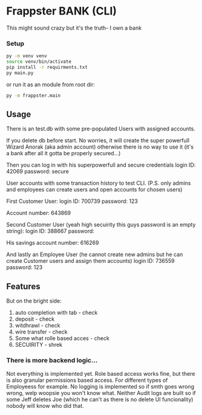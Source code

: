 # Frappster BANK (CLI)  
This might sound crazy but it's the truth- I own a bank

### Setup 
```bash
py -m venv venv
source venv/bin/activate
pip install -r requirments.txt
py main.py
```
or run it as an module from root dir:
```bash
py -m frappster.main
```

## Usage 
There is an test.db with some pre-populated Users  with assigned accounts.

If you delete db before start. No worries, it will create 
the super powerfull Wizard Anorak (aka admin account) otherwise there is
no way to use it (it's a bank after all it gotta be properly secured...)

Then you can log in with his superpowerfull and secure credentials
login ID: 42069
password: secure

User accounts with some transaction history to test CLI.
(P.S. only admins and employees can create
users and open accounts for chosen users)

First Customer User:
login ID: 700739
password: 123

Account number: 643869

Second Customer User (yeah high secuirity this guys password is an empty
string):
login ID: 388667
password: 

His savings account number: 616269

And lastly an Employee User (he cannot create new admins but he can
create Customer users and assign them accounts)
login ID: 736559
password: 123

## Features 
But on the bright side:
1) auto completion with tab - check
1) deposit - check
2) witdhrawl - check
3) wire transfer - check 
4) Some what rolle based acces - check
5) SECUIRITY - shrek


### There is more backend logic...
Not everything is implemented yet.
Role based access works fine,
but there is also granular permissions based access.
For different types of Employeess for example.
No logging is implemented so if smth goes wrong wrong, welp woopsie you
won't know what. Neither Audit logs are built so if some Jeff deletes
Joe (which he can't as there is no delete UI funcionality) nobody will
know who did that.
